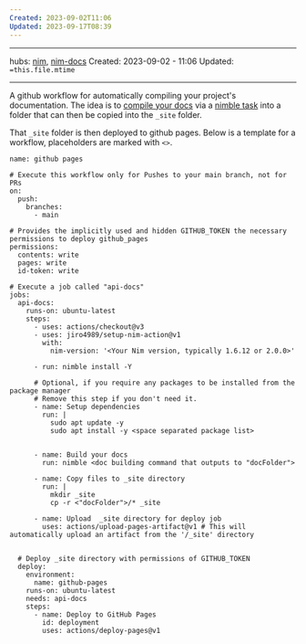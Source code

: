 ```yaml
---
Created: 2023-09-02T11:06
Updated: 2023-09-17T08:39
---
```

___
hubs: [nim](nim.md), [nim-docs](nim-docs.md)
Created: 2023-09-02 - 11:06
Updated: `=this.file.mtime`
___
A github workflow for automatically compiling your project's documentation.
The idea is to [compile your docs](generate%20nim%20documentation%20) via a [nimble task](nimble%20task.md) into a folder that can then be copied into the `_site` folder.

That `_site` folder is then deployed to github pages.
Below is a template for a workflow, placeholders are marked with `<>`.

```
name: github pages

# Execute this workflow only for Pushes to your main branch, not for PRs
on:
  push:
	branches:
	  - main

# Provides the implicitly used and hidden GITHUB_TOKEN the necessary permissions to deploy github_pages
permissions:
  contents: write
  pages: write
  id-token: write

# Execute a job called "api-docs"
jobs:
  api-docs:
	runs-on: ubuntu-latest
	steps:
	  - uses: actions/checkout@v3
	  - uses: jiro4989/setup-nim-action@v1
		with:
		  nim-version: '<Your Nim version, typically 1.6.12 or 2.0.0>'

	  - run: nimble install -Y
	  
	  # Optional, if you require any packages to be installed from the package manager
	  # Remove this step if you don't need it.
	  - name: Setup dependencies
		run: |
		  sudo apt update -y
		  sudo apt install -y <space separated package list>
	  
	  
	  - name: Build your docs
		run: nimble <doc building command that outputs to "docFolder">

	  - name: Copy files to _site directory
		run: |
		  mkdir _site
		  cp -r <"docFolder">/* _site
	  
	  - name: Upload  _site directory for deploy job
		uses: actions/upload-pages-artifact@v1 # This will automatically upload an artifact from the '/_site' directory
   
  
  # Deploy _site directory with permissions of GITHUB_TOKEN
  deploy:
	environment:
	  name: github-pages
	runs-on: ubuntu-latest
	needs: api-docs
	steps:
	  - name: Deploy to GitHub Pages
		id: deployment
		uses: actions/deploy-pages@v1
```